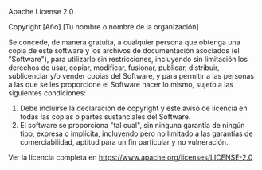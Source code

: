 Apache License 2.0

Copyright [Año] [Tu nombre o nombre de la organización]

Se concede, de manera gratuita, a cualquier persona que obtenga una copia
de este software y los archivos de documentación asociados (el "Software"),
para utilizarlo sin restricciones, incluyendo sin limitación los derechos de usar,
copiar, modificar, fusionar, publicar, distribuir, sublicenciar y/o vender copias
del Software, y para permitir a las personas a las que se les proporcione el Software
hacer lo mismo, sujeto a las siguientes condiciones:

1. Debe incluirse la declaración de copyright y este aviso de licencia en todas las
   copias o partes sustanciales del Software.
2. El software se proporciona "tal cual", sin ninguna garantía de ningún tipo, expresa
   o implícita, incluyendo pero no limitado a las garantías de comerciabilidad, aptitud
   para un fin particular y no vulneración.

Ver la licencia completa en https://www.apache.org/licenses/LICENSE-2.0

